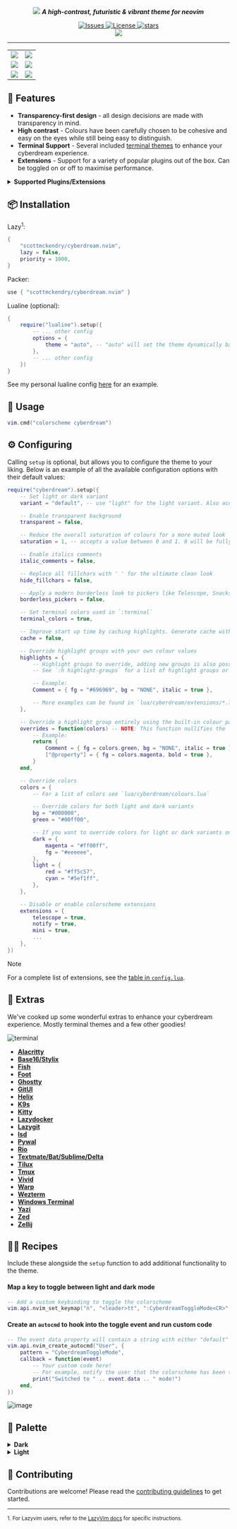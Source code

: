 <p align="center">
    <img src="https://github.com/scottmckendry/cyberdream.nvim/assets/39483124/e758f47a-32eb-4eac-a008-eb59272badef">
    <b><i>A high-contrast, futuristic & vibrant theme for neovim</i></b>
</p>

<p align="center">
    <a href="https://github.com/scottmckendry/cyberdream.nvim/issues">
        <img alt="Issues" src="https://img.shields.io/github/issues/scottmckendry/cyberdream.nvim?style=for-the-badge&logo=github&color=%23ffbd5e">
    </a>
    <a href="https://github.com/scottmckendry/cyberdream.nvim/blob/main/LICENSE">
        <img alt="License" src="https://img.shields.io/github/license/scottmckendry/cyberdream.nvim?style=for-the-badge&logo=github&color=%235ef1ff">
    </a>
    <a href="https://github.com/scottmckendry/cyberdream.nvim/stars">
        <img alt="stars" src="https://img.shields.io/github/stars/scottmckendry/cyberdream.nvim?style=for-the-badge&logo=github&color=%23bd5eff">
    </a>
    <br>
    <a href="https://dotfyle.com/plugins/scottmckendry/cyberdream.nvim">
        <img src="https://dotfyle.com/plugins/scottmckendry/cyberdream.nvim/shield?style=for-the-badge" />
    </a>
</p>

<hr>

<table align="center">
    <tr>
        <td>
            <img src="https://github.com/scottmckendry/cyberdream.nvim/assets/39483124/f9dc6523-f458-48df-8837-09d5c131a5c7">
        </td>
        <td>
            <img src="https://github.com/scottmckendry/cyberdream.nvim/assets/39483124/0a0595a9-4d4d-4fc3-9bb3-dab2eb3b3e04"
        </td>
    </tr>
    <tr>
        <td>
            <img src="https://github.com/scottmckendry/cyberdream.nvim/assets/39483124/ac6f5b6e-458b-4087-bbe3-745c1033cfb0"
        </td>
        <td>
            <img src="https://github.com/scottmckendry/cyberdream.nvim/assets/39483124/e7721a7d-26a9-4bcb-b72b-18c44defd7c6"
        </td>
    </tr>
    <tr>
        <td>
            <img src="https://github.com/scottmckendry/cyberdream.nvim/assets/39483124/18c40e4c-e1f7-40c6-be82-f82c011338bd"
        </td>
        <td>
            <img src="https://github.com/scottmckendry/cyberdream.nvim/assets/39483124/80def4be-476e-4f1d-9e2a-cd141264fecd"
        </td>
    </tr>
</table>

## 🚀 Features

- **Transparency-first design** - all design decisions are made with transparency in mind.
- **High contrast** - Colours have been carefully chosen to be cohesive and easy on the eyes while still being easy to distinguish.
- **Terminal Support** - Several included [terminal themes](#-extras) to enhance your cyberdream experience.
- **Extensions** - Support for a variety of popular plugins out of the box. Can be toggled on or off to maximise performance.

<details>
    <summary><b>Supported Plugins/Extensions</b></summary>

| Plugin                                                                                | Highlights                                                             |
| ------------------------------------------------------------------------------------- | ---------------------------------------------------------------------- |
| [alpha-nvim](https://github.com/goolord/alpha-nvim)                                   | [alpha](lua/cyberdream/extensions/alpha.lua)                           |
| [blink.cmp](https://github.com/Saghen/blink.cmp)                                      | [blinkcmp](lua/cyberdream/extensions/blinkcmp.lua)                     |
| [dashboard-nvim](https://github.com/nvimdev/dashboard-nvim)                           | [dashboard](lua/cyberdream/extensions/dashboard.lua)                   |
| [fzf-lua](https://github.com/ibhagwan/fzf-lua)                                        | [fzflua](lua/cyberdream/extensions/fzflua.lua)                         |
| [gitsigns.nvim](https://github.com/lewis6991/gitsigns.nvim)                           | [gitsigns](lua/cyberdream/extensions/gitsigns.lua)                     |
| [gitpad.nvim](https://github.com/yujinyuz/gitpad.nvim)                                | [gitpad](lua/cyberdream/extensions/gitpad.lua)                         |
| [grapple.nvim](https://github.com/cbochs/grapple.nvim)                                | [grapple](lua/cyberdream/extensions/grapple.lua)                       |
| [grug-far.nvim](https://github.com/MagicDuck/grug-far.nvim)                           | [grugfar](lua/cyberdream/extensions/grugfar.lua)                       |
| [heirline-components.nvim](https://github.com/Zeioth/heirline-components.nvim)        | [heirline](lua/cyberdream/extensions/heirline.lua)                     |
| [helpview.nvim](https://github.com/OXY2DEV/helpview.nvim)                             | [helpview](lua/cyberdream/extensions/helpview.lua)                     |
| [hop.nvim](https://github.com/phaazon/hop.nvim)                                       | [hop](lua/cyberdream/extensions/hop.lua)                               |
| [indent-blankline.nvim](https://github.com/lukas-reineke/indent-blankline.nvim)       | [indentblankline](lua/cyberdream/extensions/indentblankline.lua)       |
| [kubectl.nvim](https://github.com/ramilito/kubectl.nvim)                              | [kubectl](lua/cyberdream/extensions/kubectl.lua)                       |
| [lazy.nvim](https://github.com/folke/lazy.nvim)                                       | [lazy](lua/cyberdream/extensions/lazy.lua)                             |
| [leap.nvim](https://github.com/ggandor/leap.nvim)                                     | [leap](lua/cyberdream/extensions/leap.lua)                             |
| [lualine.nvim](https://github.com/nvim-lualine/lualine.nvim)                          | [lualine](lua/cyberdream/extensions/lualine.lua)                       |
| [markview.nvim](https://github.com/OXY2DEV/markview.nvim)                             | [markview](lua/cyberdream/extensions/markview.lua)                     |
| [mini.nvim](https://github.com/echasnovski/mini.nvim)                                 | [mini](lua/cyberdream/extensions/mini.lua)                             |
| [noice.nvim](https://github.com/folke/noice.nvim)                                     | [noice](lua/cyberdream/extensions/noice.lua)                           |
| [nvim-cmp](https://github.com/hrsh7th/nvim-cmp)                                       | [cmp](lua/cyberdream/extensions/cmp.lua)                               |
| [nvim-notify](https://github.com/rcarriga/nvim-notify)                                | [notify](lua/cyberdream/extensions/notify.lua)                         |
| [nvim-treesitter](https://github.com/nvim-treesitter/nvim-treesitter)                 | [treesitter](lua/cyberdream/extensions/treesitter.lua)                 |
| [nvim-treesitter-context](https://github.com/nvim-treesitter/nvim-treesitter-context) | [treesittercontext](lua/cyberdream/extensions/treesittercontext.lua)   |
| [rainbow-delimiters.nvim](https://github.com/HiPhish/rainbow-delimiters.nvim)         | [rainbow_delimiters](lua/cyberdream/extensions/rainbow_delimiters.lua) |
| [render-markdown.nvim](https://github.com/MeanderingProgrammer/render-markdown.nvim)  | [markdown](lua/cyberdream/extensions/markdown.lua)                     |
| [telescope.nvim](https://github.com/nvim-telescope/telescope.nvim)                    | [telescope](lua/cyberdream/extensions/telescope.lua)                   |
| [trouble.nvim](https://github.com/folke/trouble.nvim)                                 | [trouble](lua/cyberdream/extensions/trouble.lua)                       |
| [which-key.nvim](https://github.com/folke/which-key.nvim)                             | [whichkey](lua/cyberdream/extensions/whichkey.lua)                     |

</details>

## 📦 Installation

Lazy<sup>1</sup>:

```lua
{
    "scottmckendry/cyberdream.nvim",
    lazy = false,
    priority = 1000,
}
```

Packer:

```lua
use { "scottmckendry/cyberdream.nvim" }
```

Lualine (optional):

```lua
{
    require("lualine").setup({
        -- ... other config
        options = {
            theme = "auto", -- "auto" will set the theme dynamically based on the colorscheme
        },
        -- ... other config
    })
}
```

See my personal lualine config [here](https://github.com/scottmckendry/Windots/blob/main/nvim/lua/plugins/lualine.lua) for an example.

## 🚀 Usage

```lua
vim.cmd("colorscheme cyberdream")
```

## ⚙️ Configuring

Calling `setup` is optional, but allows you to configure the theme to your liking.
Below is an example of all the available configuration options with their default values:

```lua
require("cyberdream").setup({
    -- Set light or dark variant
    variant = "default", -- use "light" for the light variant. Also accepts "auto" to set dark or light colors based on the current value of `vim.o.background`

    -- Enable transparent background
    transparent = false,

    -- Reduce the overall saturation of colours for a more muted look
    saturation = 1, -- accepts a value between 0 and 1. 0 will be fully desaturated (greyscale) and 1 will be the full color (default)

    -- Enable italics comments
    italic_comments = false,

    -- Replace all fillchars with ' ' for the ultimate clean look
    hide_fillchars = false,

    -- Apply a modern borderless look to pickers like Telescope, Snacks Picker & Fzf-Lua
    borderless_pickers = false,

    -- Set terminal colors used in `:terminal`
    terminal_colors = true,

    -- Improve start up time by caching highlights. Generate cache with :CyberdreamBuildCache and clear with :CyberdreamClearCache
    cache = false,

    -- Override highlight groups with your own colour values
    highlights = {
        -- Highlight groups to override, adding new groups is also possible
        -- See `:h highlight-groups` for a list of highlight groups or run `:hi` to see all groups and their current values

        -- Example:
        Comment = { fg = "#696969", bg = "NONE", italic = true },

        -- More examples can be found in `lua/cyberdream/extensions/*.lua`
    },

    -- Override a highlight group entirely using the built-in colour palette
    overrides = function(colors) -- NOTE: This function nullifies the `highlights` option
        -- Example:
        return {
            Comment = { fg = colors.green, bg = "NONE", italic = true },
            ["@property"] = { fg = colors.magenta, bold = true },
        }
    end,

    -- Override colors
    colors = {
        -- For a list of colors see `lua/cyberdream/colours.lua`

        -- Override colors for both light and dark variants
        bg = "#000000",
        green = "#00ff00",

        -- If you want to override colors for light or dark variants only, use the following format:
        dark = {
            magenta = "#ff00ff",
            fg = "#eeeeee",
        },
        light = {
            red = "#ff5c57",
            cyan = "#5ef1ff",
        },
    },

    -- Disable or enable colorscheme extensions
    extensions = {
        telescope = true,
        notify = true,
        mini = true,
        ...
    },
})
```

> [!NOTE]
> For a complete list of extensions, see the [table in `config.lua`](lua/cyberdream/config.lua).

## 🎁 Extras

We've cooked up some wonderful extras to enhance your cyberdream experience. Mostly terminal themes and a few other goodies!

![terminal](https://github.com/scottmckendry/cyberdream.nvim/assets/39483124/b6727dd0-cd45-4f6c-94cd-92fb0dadcfae)

- **[Alacritty](extras/alacritty/)**
- **[Base16/Stylix](extras/base16/)**
- **[Fish](extras/fish/)**
- **[Foot](extras/foot/)**
- **[Ghostty](extras/ghostty/)**
- **[GitUI](extras/gitui/)**
- **[Helix](extras/helix/)**
- **[K9s](extras/k9s/)**
- **[Kitty](extras/kitty/)**
- **[Lazydocker](extras/lazydocker/)**
- **[Lazygit](extras/lazygit/)**
- **[lsd](extras/lsd/)**
- **[Pywal](extras/pywal/)**
- **[Rio](extras/rio/)**
- **[Textmate/Bat/Sublime/Delta](extras/textmate/)**
- **[Tilux](extras/tilux/)**
- **[Tmux](extras/tmux/)**
- **[Vivid](extras/vivid/)**
- **[Warp](extras/warp/)**
- **[Wezterm](extras/wezterm/)**
- **[Windows Terminal](extras/windowsterminal/)**
- **[Yazi](extras/yazi/)**
- **[Zed](extras/zed/)**
- **[Zellij](extras/zellij/)**

## 🧑‍🍳 Recipes

Include these alongside the `setup` function to add additional functionality to the theme.

#### Map a key to toggle between light and dark mode

```lua
-- Add a custom keybinding to toggle the colorscheme
vim.api.nvim_set_keymap("n", "<leader>tt", ":CyberdreamToggleMode<CR>", { noremap = true, silent = true })
```

#### Create an `autocmd` to hook into the toggle event and run custom code

```lua
-- The event data property will contain a string with either "default" or "light" respectively
vim.api.nvim_create_autocmd("User", {
    pattern = "CyberdreamToggleMode",
    callback = function(event)
        -- Your custom code here!
        -- For example, notify the user that the colorscheme has been toggled
        print("Switched to " .. event.data .. " mode!")
    end,
})
```

![image](https://github.com/scottmckendry/cyberdream.nvim/assets/39483124/c0188d60-d62b-4a15-965d-a19757c484e6)

## 🎨 Palette

<details>
<summary><b>Dark</b></summary>

| 🖌                                                        | Hex       | Color        |
| --------------------------------------------------------- | --------- | ------------ |
| ![#16181a](https://place-hold.it/15/16181a/16181a?text=+) | `#16181a` | bg           |
| ![#1e2124](https://place-hold.it/15/1e2124/1e2124?text=+) | `#1e2124` | bg_alt       |
| ![#3c4048](https://place-hold.it/15/3c4048/3c4048?text=+) | `#3c4048` | bg_highlight |
| ![#ffffff](https://place-hold.it/15/ffffff/ffffff?text=+) | `#ffffff` | fg           |
| ![#7b8496](https://place-hold.it/15/7b8496/7b8496?text=+) | `#7b8496` | grey         |
| ![#5ea1ff](https://place-hold.it/15/5ea1ff/5ea1ff?text=+) | `#5ea1ff` | blue         |
| ![#5eff6c](https://place-hold.it/15/5eff6c/5eff6c?text=+) | `#5eff6c` | green        |
| ![#5ef1ff](https://place-hold.it/15/5ef1ff/5ef1ff?text=+) | `#5ef1ff` | cyan         |
| ![#ff6e5e](https://place-hold.it/15/ff6e5e/ff6e5e?text=+) | `#ff6e5e` | red          |
| ![#f1ff5e](https://place-hold.it/15/f1ff5e/f1ff5e?text=+) | `#f1ff5e` | yellow       |
| ![#ff5ef1](https://place-hold.it/15/ff5ef1/ff5ef1?text=+) | `#ff5ef1` | magenta      |
| ![#ff5ea0](https://place-hold.it/15/ff5ea0/ff5ea0?text=+) | `#ff5ea0` | pink         |
| ![#ffbd5e](https://place-hold.it/15/ffbd5e/ffbd5e?text=+) | `#ffbd5e` | orange       |
| ![#bd5eff](https://place-hold.it/15/bd5eff/bd5eff?text=+) | `#bd5eff` | purple       |

</details>

<details>
<summary><b>Light</b></summary>

| 🖌                                                        | Hex       | Color        |
| --------------------------------------------------------- | --------- | ------------ |
| ![#ffffff](https://place-hold.it/15/ffffff/ffffff?text=+) | `#ffffff` | bg           |
| ![#eaeaea](https://place-hold.it/15/eaeaea/eaeaea?text=+) | `#eaeaea` | bg_alt       |
| ![#acacac](https://place-hold.it/15/acacac/acacac?text=+) | `#acacac` | bg_highlight |
| ![#16181a](https://place-hold.it/15/16181a/16181a?text=+) | `#16181a` | fg           |
| ![#7b8496](https://place-hold.it/15/7b8496/7b8496?text=+) | `#7b8496` | grey         |
| ![#0057d1](https://place-hold.it/15/0057d1/0057d1?text=+) | `#0057d1` | blue         |
| ![#008b0c](https://place-hold.it/15/008b0c/008b0c?text=+) | `#008b0c` | green        |
| ![#008c99](https://place-hold.it/15/008c99/008c99?text=+) | `#008c99` | cyan         |
| ![#d11500](https://place-hold.it/15/d11500/d11500?text=+) | `#d11500` | red          |
| ![#997b00](https://place-hold.it/15/997b00/997b00?text=+) | `#997b00` | yellow       |
| ![#d100bf](https://place-hold.it/15/d100bf/d100bf?text=+) | `#d100bf` | magenta      |
| ![#f40064](https://place-hold.it/15/f40064/f40064?text=+) | `#f40064` | pink         |
| ![#d17c00](https://place-hold.it/15/d17c00/d17c00?text=+) | `#d17c00` | orange       |
| ![#a018ff](https://place-hold.it/15/a018ff/a018ff?text=+) | `#a018ff` | purple       |

</details>

## 🤝 Contributing

Contributions are welcome! Please read the [contributing guidelines](CONTRIBUTING.md) to get started.

<hr>

<sub>1. For Lazyvim users, refer to the [LazyVim docs](http://www.lazyvim.org/plugins/colorscheme) for specific instructions.</sub>

